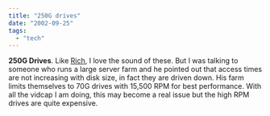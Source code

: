 ```yaml
---
title: "250G drives"
date: "2002-09-25"
tags: 
  - "tech"
---
```


**250G Drives**. Like [Rich](http://www.tongfamily.com/), I love the sound of these. But I was talking to someone who runs a large server farm and he pointed out that access times are not increasing with disk size, in fact they are driven down. His farm limits themselves to 70G drives with 15,500 RPM for best performance. With all the vidcap I am doing, this may become a real issue but the high RPM drives are quite expensive.
